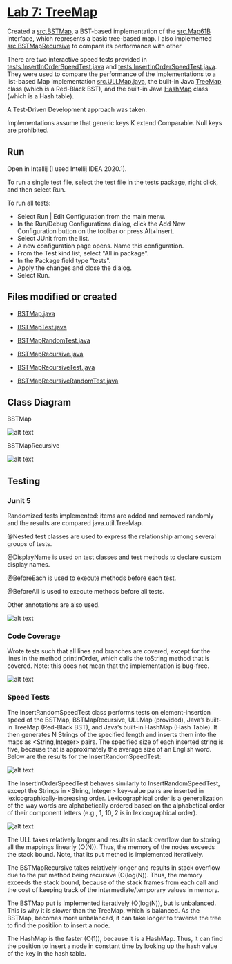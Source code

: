 # [Lab 7: TreeMap](https://sp19.datastructur.es/materials/lab/lab7/lab7)
Created a [src.BSTMap](src/BSTMap.java), a BST-based implementation of the [src.Map61B](src/Map61B.java) interface, which represents a basic tree-based map. I also implemented [src.BSTMapRecursive](src/BSTMapRecursive.java) to compare its performance with other 

There are two interactive speed tests provided in [tests.InsertInOrderSpeedTest.java](tests/InsertInOrderSpeedTest.java) and [tests.InsertInOrderSpeedTest.java](tests/InsertInOrderSpeedTest.java). They were used to compare the performance of the implementations to a list-based Map implementation [src.ULLMap.java](src/ULLMap.java), the built-in Java [TreeMap](https://docs.oracle.com/javase/8/docs/api/java/util/TreeMap.html) class (which is a Red-Black BST), and the built-in Java [HashMap](https://docs.oracle.com/javase/8/docs/api/java/util/HashMap.html) class (which is a Hash table).

A Test-Driven Development approach was taken.

Implementations assume that generic keys K extend Comparable. Null keys are prohibited.


## Run
Open in Intellij (I used Intellij IDEA 2020.1). 

To run a single test file, select the test file in the tests package, right click, and then select Run.

To run all tests: 
- Select Run | Edit Configuration from the main menu.
- In the Run/Debug Configurations dialog, click the Add New Configuration button on the toolbar or press Alt+Insert.
- Select JUnit from the list.
- A new configuration page opens. Name this configuration.
- From the Test kind list, select "All in package".
- In the Package field type "tests".
- Apply the changes and close the dialog.
- Select Run.


## Files modified or created
- [BSTMap.java](src/BSTMap.java)
- [BSTMapTest.java](tests/map/BSTMapTest.java)
- [BSTMapRandomTest.java](tests/map/BSTMapRandomTest.java)

- [BSTMapRecursive.java](src/BSTMapRecursive.java)
- [BSTMapRecursiveTest.java](tests/map/BSTMapRecursiveTest.java)
- [BSTMapRecursiveRandomTest.java](tests/map/BSTMapRecursiveRandomTest.java)


## Class Diagram
BSTMap

![alt text](class-diagrams/BSTMap.png "BSTMap diagram")

BSTMapRecursive

![alt text](class-diagrams/BSTMapRecursive.png "BSTMapRecursive diagram")


## Testing
### Junit 5
Randomized tests implemented: items are added and removed randomly and the results are compared java.util.TreeMap.

@Nested test classes are used to express the relationship among several groups of tests.

@DisplayName is used on test classes and test methods to declare custom display names.

@BeforeEach is used to execute methods before each test.

@BeforeAll is used to execute methods before all tests.

Other annotations are also used.

![alt text](test-reports/junit5.png "junit5")


### Code Coverage
Wrote tests such that all lines and branches are covered, except for the lines in the method printInOrder, which calls the toString method that is covered. Note: this does not mean that the implementation is bug-free. 

![alt text](test-reports/coverage.png "coverage")

### Speed Tests

The InsertRandomSpeedTest class performs tests on element-insertion speed of the BSTMap, BSTMapRecursive, 
ULLMap (provided), Java’s built-in TreeMap (Red-Black BST), and Java’s built-in HashMap (Hash Table). It 
then generates N Strings of the specified length and inserts them into the maps as <String,Integer> pairs. The 
specified size of each inserted string is five, because that is approximately the average size of an English word.
Below are the results for the InsertRandomSpeedTest:

![alt text](test-reports/InsertRandomSpeedTest.png "InsertRandomSpeedTest")

The InsertInOrderSpeedTest behaves similarly to InsertRandomSpeedTest, except the Strings in 
<String, Integer> key-value pairs are inserted in lexicographically-increasing order. Lexicographical order is 
a generalization of the way words are alphabetically ordered based on the alphabetical order of their component 
letters (e.g., 1, 10, 2 is in lexicographical order).

![alt text](test-reports/InsertInOrderSpeedTest.png "InsertInOrderSpeedTest")

The ULL takes relatively longer and results in stack overflow due to storing all the mappings linearly (O(N)). Thus, the memory of the nodes exceeds the stack bound. Note, that its put method is implemented iteratively. 

The BSTMapRecursive takes relatively longer and results in stack overflow due to the put method being recursive (O(log(N)). Thus, the memory exceeds the stack bound, because of the stack frames from each call and the cost of keeping track of the intermediate/temporary values in memory. 

The BSTMap put is implemented iteratively (O(log(N)), but is unbalanced. This is why it is slower than the TreeMap, which is balanced. As the BSTMap, becomes more unbalanced, it can take longer to traverse the tree to find the positiion to insert a node. 

The HashMap is the faster (O(1)), because it is a HashMap. Thus, it can find the position to insert a node in constant time by looking up the hash value of the key in the hash table. 
